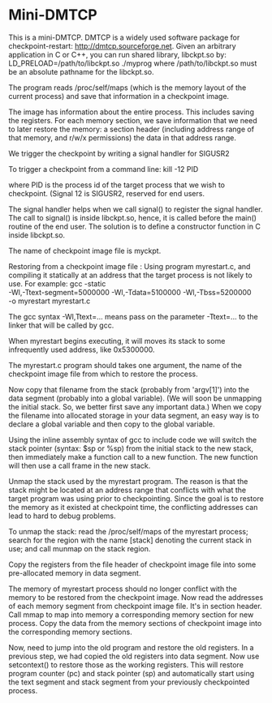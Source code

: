 # Mini-DMTCP

This is a mini-DMTCP. DMTCP is a widely used software package for checkpoint-restart: http://dmtcp.sourceforge.net. 
Given an arbitrary application in C or C++, you can run shared library, libckpt.so by:
LD_PRELOAD=/path/to/libckpt.so ./myprog
where /path/to/libckpt.so must be an absolute pathname for the libckpt.so.


The program reads /proc/self/maps (which is the memory layout of the current process) and save that information in a checkpoint image.

The image has information about the entire process. This includes saving the registers.
For each memory section, we save information that we need to later restore the memory:
a section header (including address range of that memory, and r/w/x permissions)
the data in that address range.

We trigger the checkpoint by writing a signal handler for SIGUSR2

To trigger a checkpoint from a command line:
 kill -12 PID 
 
where PID is the process id of the target process that we wish to checkpoint. (Signal 12 is SIGUSR2, reserved for end users.

The signal handler helps when we call signal() to register the signal handler.
The call to signal() is inside libckpt.so, hence, it is called before the main() routine of the end user. 
The solution is to define a constructor function in C inside libckpt.so. 

The name of checkpoint image file is myckpt.


Restoring from a checkpoint image file :
Using program myrestart.c, and compiling it statically at an address that the target process is not likely to use.
For example:
 gcc -static \
        -Wl,-Ttext-segment=5000000 -Wl,-Tdata=5100000 -Wl,-Tbss=5200000 \
        -o myrestart myrestart.c 
		
The gcc syntax -Wl,Ttext=... means pass on the parameter -Ttext=... to the linker that will be called by gcc. 

When myrestart begins executing, it will moves its stack to some infrequently used address, like 0x5300000. 

The myrestart.c program should takes one argument, the name of the checkpoint image file from which to restore the process. 

Now copy that filename from the stack (probably from 'argv[1]') into the data segment (probably into a global variable). 
(We will soon be unmapping the initial stack. So, we better first save any important data.) 
When we copy the filename into allocated storage in your data segment, an easy way is to declare a global variable and then copy to the global variable.

Using the inline assembly syntax of gcc to include code we will switch the stack pointer (syntax: $sp or %sp) from the initial stack to the new stack,
then immediately make a function call to a new function. The new function will then use a call frame in the new stack. 

Unmap the stack used by the myrestart program. The reason is that the stack might be located at an address range 
that conflicts with what the target program was using prior to checkpointing. Since the goal is to restore the memory 
as it existed at checkpoint time, the conflicting addresses can lead to hard to debug problems.

To unmap the stack:
read the /proc/self/maps of the myrestart process;
search for the region with the name [stack] denoting the current stack in use; and
call munmap on the stack region.

Copy the registers from the file header of checkpoint image file into some pre-allocated memory in data segment.

The memory of myrestart process should no longer conflict with the memory to be restored from the checkpoint image. 
Now read the addresses of each memory segment from checkpoint image file. 
It's in  section header. 
Call mmap to map into memory a corresponding memory section for new process. 
Copy the data from the memory sections of  checkpoint image into the corresponding memory sections.

Now,  need to jump into the old program and restore the old registers. 
In a previous step, we had copied the old registers into data segment.
Now use setcontext() to restore those as the working registers. 
This will restore  program counter (pc) and stack pointer (sp) and automatically start using the text segment and 
stack segment from your previously checkpointed process.
